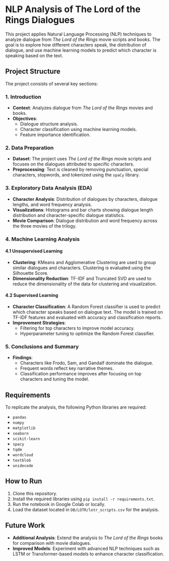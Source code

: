 # NLP Analysis of The Lord of the Rings Dialogues

This project applies Natural Language Processing (NLP) techniques to analyze dialogue from *The Lord of the Rings* movie scripts and books. The goal is to explore how different characters speak, the distribution of dialogue, and use machine learning models to predict which character is speaking based on the text.

## Project Structure

The project consists of several key sections:

### 1. Introduction
- **Context**: Analyzes dialogue from *The Lord of the Rings* movies and books.
- **Objectives**: 
  - Dialogue structure analysis.
  - Character classification using machine learning models.
  - Feature importance identification.

### 2. Data Preparation
- **Dataset**: The project uses *The Lord of the Rings* movie scripts and focuses on the dialogues attributed to specific characters.
- **Preprocessing**: Text is cleaned by removing punctuation, special characters, stopwords, and tokenized using the `spaCy` library.

### 3. Exploratory Data Analysis (EDA)
- **Character Analysis**: Distribution of dialogues by characters, dialogue lengths, and word frequency analysis.
- **Visualizations**: Histograms and bar charts showing dialogue length distribution and character-specific dialogue statistics.
- **Movie Comparison**: Dialogue distribution and word frequency across the three movies of the trilogy.

### 4. Machine Learning Analysis
#### 4.1 Unsupervised Learning
- **Clustering**: KMeans and Agglomerative Clustering are used to group similar dialogues and characters. Clustering is evaluated using the Silhouette Score.
- **Dimensionality Reduction**: TF-IDF and Truncated SVD are used to reduce the dimensionality of the data for clustering and visualization.

#### 4.2 Supervised Learning
- **Character Classification**: A Random Forest classifier is used to predict which character speaks based on dialogue text. The model is trained on TF-IDF features and evaluated with accuracy and classification reports.
- **Improvement Strategies**: 
  - Filtering for top characters to improve model accuracy.
  - Hyperparameter tuning to optimize the Random Forest classifier.
  
### 5. Conclusions and Summary
- **Findings**: 
  - Characters like Frodo, Sam, and Gandalf dominate the dialogue.
  - Frequent words reflect key narrative themes.
  - Classification performance improves after focusing on top characters and tuning the model.
  
## Requirements
To replicate the analysis, the following Python libraries are required:
- `pandas`
- `numpy`
- `matplotlib`
- `seaborn`
- `scikit-learn`
- `spacy`
- `tqdm`
- `wordcloud`
- `textblob`
- `unidecode`

## How to Run

1. Clone this repository.
2. Install the required libraries using `pip install -r requirements.txt`.
3. Run the notebook in Google Colab or locally.
4. Load the dataset located in `DB/LOTR/lotr_scripts.csv` for the analysis.

## Future Work
- **Additional Analysis**: Extend the analysis to *The Lord of the Rings* books for comparison with movie dialogues.
- **Improved Models**: Experiment with advanced NLP techniques such as LSTM or Transformer-based models to enhance character classification.
